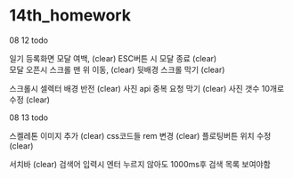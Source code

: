 # 14th_homework
08 12 todo

일기 등록화면	모달 여백, 				(clear)
			ESC버튼 시 모달 종료	(clear)			
모달 오픈시	스크롤 맨 위 이동, 		(clear)
			뒷배경 스크롤 막기		(clear)

스크롤시 셀렉터 배경 반전				(clear)
사진 api 중복 요청 막기				(clear)
사진 갯수 10개로 수정				(clear)


08 13 todo

스켈레톤 이미지 추가					(clear)
css코드들 rem 변경					(clear)
플로팅버튼 위치 수정					(clear)

서치바							(clear)
	검색어 입력시 엔터 누르지 않아도
	1000ms후 검색 목록 보여야함

